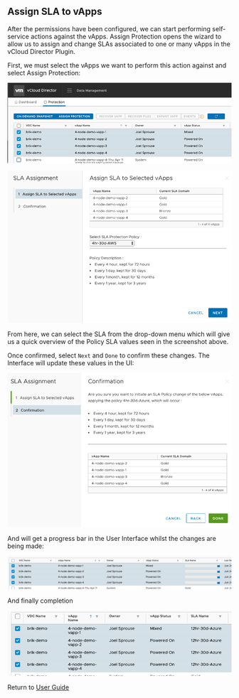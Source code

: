 ## Assign SLA to vApps

After the permissions have been configured, we can start performing self-service actions against the vApps. Assign Protection opens the wizard to allow us to assign and change SLAs associated to one or many vApps in the vCloud Director Plugin.

First, we must select the vApps we want to perform this action against and select Assign Protection:

![alt-text](../img/img21.png)

![alt-text](../img/img22.png)

From here, we can select the SLA from the drop-down menu which will give us a quick overview of the Policy SLA values seen in the screenshot above.

Once confirmed, select `Next` and `Done` to confirm these changes. The Interface will update these values in the UI:

![alt-text](../img/img23.png)

And will get a progress bar in the User Interface whilst the changes are being made:

![alt-text](../img/img25.png)

And finally completion

![alt-text](../img/img26.png)

Return to [User Guide](https://github.com/rubrikinc/rubrik-extension-for-vcd/blob/master/docs/user-guide/user-guide.md)